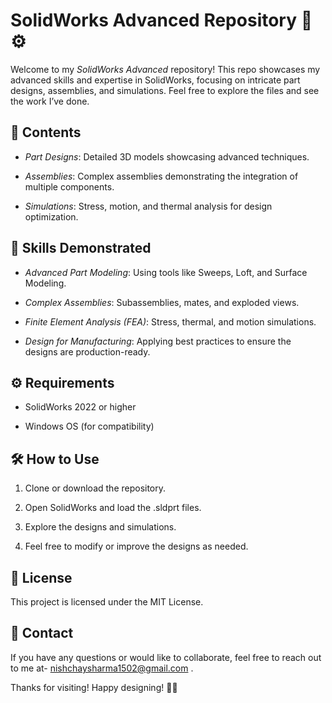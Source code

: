 # SolidWorks Advanced Repository 🔧⚙



Welcome to my *SolidWorks Advanced* repository! This repo showcases my advanced skills and expertise in SolidWorks, focusing on intricate part designs, assemblies, and simulations. Feel free to explore the files and see the work I’ve done.





## 📂 Contents

- *Part Designs*: Detailed 3D models showcasing advanced techniques.

- *Assemblies*: Complex assemblies demonstrating the integration of multiple components.

- *Simulations*: Stress, motion, and thermal analysis for design optimization.




## 🚀 Skills Demonstrated

- *Advanced Part Modeling*: Using tools like Sweeps, Loft, and Surface Modeling.

- *Complex Assemblies*: Subassemblies, mates, and exploded views.

- *Finite Element Analysis (FEA)*: Stress, thermal, and motion simulations.

- *Design for Manufacturing*: Applying best practices to ensure the designs are production-ready.




## ⚙ Requirements

- SolidWorks 2022 or higher

- Windows OS (for compatibility)




## 🛠 How to Use

1. Clone or download the repository.

2. Open SolidWorks and load the .sldprt files.

3. Explore the designs and simulations.

4. Feel free to modify or improve the designs as needed.






## 📑 License

This project is licensed under the MIT License. 



## 📧 Contact
If you have any questions or would like to collaborate, feel free to reach out to me at- nishchaysharma1502@gmail.com .



Thanks for visiting! Happy designing! 🎨✨

